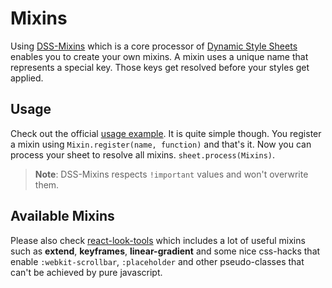 # Mixins

Using [DSS-Mixins](https://github.com/dynamicstylesheets/DSS-Mixins) which is a core processor of [Dynamic Style Sheets](https://github.com/dynamicstylesheets/Dynamic-Style-Sheets) enables you to create your own mixins. A mixin uses a unique name that represents a special key. Those keys get resolved before your styles get applied.

## Usage
Check out the official [usage example](https://github.com/dynamicstylesheets/DSS-Mixins#usage).
It is quite simple though. You register a mixin using `Mixin.register(name, function)` and that's it. Now you can process your sheet to resolve all mixins. `sheet.process(Mixins)`.
> **Note**: DSS-Mixins respects `!important` values and won't overwrite them.
 
## Available Mixins
Please also check [react-look-tools](https://github.com/rofrischmann/react-look-tools) which includes a lot of useful mixins such as **extend**, **keyframes**, **linear-gradient** and some nice css-hacks that enable `:webkit-scrollbar`, `:placeholder` and other pseudo-classes that can't be achieved by pure javascript.
